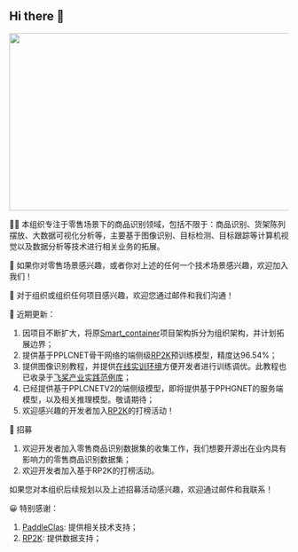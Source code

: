 ## Hi there 👋

<!--

**Here are some ideas to get you started:**

🙋‍♀️ A short introduction - what is your organization all about?
🌈 Contribution guidelines - how can the community get involved?
👩‍💻 Useful resources - where can the community find your docs? Is there anything else the community should know?
🍿 Fun facts - what does your team eat for breakfast?
🧙 Remember, you can do mighty things with the power of [Markdown](https://docs.github.com/github/writing-on-github/getting-started-with-writing-and-formatting-on-github/basic-writing-and-formatting-syntax)
-->
</div>  
<div align="center">
<img src="https://github.com/ColugoMum/Smart_container/blob/master/image/logo2.svg" width = "720" height = "320"/>
</div>  

🙋‍♀️ 本组织专注于零售场景下的商品识别领域，包括不限于：商品识别、货架陈列摆放、大数据可视化分析等，主要基于图像识别、目标检测、目标跟踪等计算机视觉以及数据分析等技术进行相关业务的拓展。

🌈 如果你对零售场景感兴趣，或者你对上述的任何一个技术场景感兴趣，欢迎加入我们！ 
 
🧙 对于组织或组织任何项目感兴趣，欢迎您通过邮件和我们沟通！  

🍿 近期更新：
 1. 因项目不断扩大，将原[Smart_container](https://github.com/thomas-yanxin/Smart_container)项目架构拆分为组织架构，并计划拓展边界；
 2. 提供基于PPLCNET骨干网络的端侧级[RP2K](https://www.pinlandata.com/rp2k_dataset)预训练模型，精度达96.54%；
 3. 提供图像识别教程，并提供[在线实训环境](https://aistudio.baidu.com/aistudio/projectdetail/3460304)方便开发者进行训练调优。此教程也已收录于[飞桨产业实践范例库](https://aistudio.baidu.com/aistudio/topic/1000)；
 4. 已经提供基于PPLCNETV2的端侧级模型，即将提供基于PPHGNET的服务端模型，以及相关推理模型。敬请期待；
 5. 欢迎感兴趣的开发者加入[RP2K](https://www.pinlandata.com/rp2k_dataset)的打榜活动！
 
 :open_hands: 招募
 1. 欢迎开发者加入零售商品识别数据集的收集工作，我们想要开源出在业内具有影响力的零售商品识别数据集；
 2. 欢迎开发者加入基于RP2K的打榜活动。  
 
 如果您对本组织后续规划以及上述招募活动感兴趣，欢迎通过邮件和我联系！
 
 :grinning: 特别感谢：
 1. [PaddleClas](https://github.com/PaddlePaddle/PaddleClas): 提供相关技术支持；
 2. [RP2K](https://www.pinlandata.com/rp2k_dataset): 提供数据支持；
